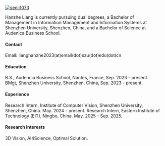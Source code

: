 

[![senli1073](https://img.shields.io/badge/senli1073-github-blue?logo=github)](https://github.com/senli1073)

Hanzhe Liang is currently pursuing dual degrees, a Bachelor of Management in Information Management and Information Systems at Shenzhen University, Shenzhen, China, and a Bachelor of Science at Audenica Business School.
#### Contact
Email: lianghanzhe2023(at)email(dot)szu(dot)edu(dot)cn

#### Education
B.S., Audencia Business School, Nantes, France, Sep. 2023 - present.
BMgt, Shenzhen University, Shenzhen, China, Sep. 2023 - present.
#### Experience
Research Intern, Institute of Computer Vision, Shenzhen University, Shenzhen, China. May. 2024 - present.
Research Intern, Eastern Institute of Technology (EIT), Ningbo, China. May. 2025 - Sep. 2025.
#### Research Interests
3D Vision, AI4Science, Optimal Solution.

